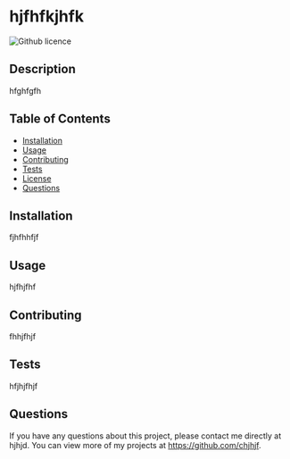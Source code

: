# hjfhfkjhfk
  ![Github licence](http://img.shields.io/badge/license-mit-blue.svg)

  

  ## Description
  hfghfgfh

  ## Table of Contents
  * [Installation](#installation)
  * [Usage](#usage)
  * [Contributing](#contributing)
  * [Tests](#tests)
  * [License](#license)
  * [Questions](#questions)
  
  ## Installation
  fjhfhhfjf

  ## Usage
  hjfhjfhf

  ## Contributing
  fhhjfhjf

  ## Tests
  hfjhjfhjf

  ## Questions
  If you have any questions about this project, please contact me directly at hjhjd. You can view more of my projects at https://github.com/chjhjf.
